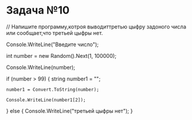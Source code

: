 # Задача №10

// Напишите программу,котроя выводиттретью цыфру задоного числа или сообщает,что третьей цыфры нет.

Console.WriteLine("Введите число");

int number = new Random().Next(1, 100000);

Console.WriteLine(number);

if (number > 99)
{
    string number1 = "";

    number1 = Convert.ToString(number);

    Console.WriteLine(number1[2]);
}
else
{
    Console.WriteLine("третьей цыфры нет");
}